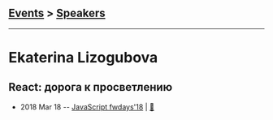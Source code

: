## [Events](../README.md) > [Speakers](../speakers.md)
---

# Ekaterina Lizogubova

## React: дорога к просветлению
- 2018 Mar 18 -- [JavaScript fwdays&#39;18](https://youtu.be/STz1tr65ykE)  | [:notebook:](https://www.slideshare.net/fwdays/react-91307920)  
